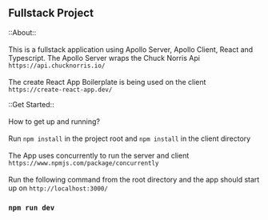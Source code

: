 ## Fullstack Project

::About::
<br />
<br />
This is a fullstack application using Apollo Server, Apollo Client, React and Typescript.
The Apollo Server wraps the Chuck Norris Api `https://api.chucknorris.io/`
<br />
<br />
The create React App Boilerplate is being used on the client `https://create-react-app.dev/`

::Get Started::
<br />
<br />
How to get up and running?
<br />
<br />
Run `npm install` in the project root and `npm install` in the client directory
<br />
<br />
The App uses concurrently to run the server and client `https://www.npmjs.com/package/concurrently`
<br />
<br />
Run the following command from the root directory and the app should start up on `http://localhost:3000/`

### `npm run dev`
